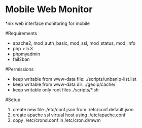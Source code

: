 Mobile Web Monitor
============
*nix web interface monitoring for mobile


#Requirements

* apache2, mod_auth_basic, mod_ssl, mod_status, mod_info
* php > 5.3
* phpmyadmin
* fail2ban


#Permissions

* keep writable from www-data file: ./scripts/unbanip-list.list
* keep writable from www-data dir: ./geoip/cache/
* keep writable only root files ./scripts/*.sh


#Setup

1. create new file ./etc/conf.json from ./etc/conf.default.json
2. create apache ssl virtual host using ./etc/apache.conf
3. copy ./etc/crond.conf in /etc/cron.d/mwm

